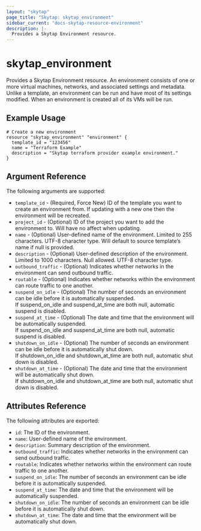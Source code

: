 ```yaml
---
layout: "skytap"
page_title: "Skytap: skytap_environment"
sidebar_current: "docs-skytap-resource-environment"
description: |-
  Provides a Skytap Environment resource.
---
```


# skytap\_environment

Provides a Skytap Environment resource. An environment consists of one or more virtual machines, networks, 
and associated settings and metadata. Unlike a template, an environment can be run and have most of its settings 
modified. When an environment is created all of its VMs will be run.

## Example Usage


```hcl
# Create a new environment
resource "skytap_environment" "environment" {
  template_id = "123456"
  name = "Terraform Example"
  description = "Skytap terraform provider example environment."
}
```

## Argument Reference

The following arguments are supported:

* `template_id` - (Required, Force New) ID of the template you want to create an environment from. If updating with a new one then the environment will be recreated.
* `project_id` - (Optional) ID of the project you want to add the environment to. Will have no affect when updating.
* `name` - (Optional) User-defined name of the environment. Limited to 255 characters. UTF-8 character type. Will default to source template’s name if null is provided.
* `description` - (Optional) User-defined description of the environment. Limited to 1000 characters. Null allowed. UTF-8 character type.
* `outbound_traffic` - (Optional) Indicates whether networks in the environment can send outbound traffic.
* `routable` - (Optional) Indicates whether networks within the environment can route traffic to one another.
* `suspend_on_idle` - (Optional) The number of seconds an environment can be idle before it is automatically suspended.
                                 <br/>If suspend_on_idle and suspend_at_time are both null, automatic suspend is disabled.
* `suspend_at_time` - (Optional) The date and time that the environment will be automatically suspended.
                                 <br/>If suspend_on_idle and suspend_at_time are both null, automatic suspend is disabled.
* `shutdown_on_idle` - (Optional) The number of seconds an environment can be idle before it is automatically shut down.
                                  <br/>If shutdown_on_idle and shutdown_at_time are both null, automatic shut down is disabled.
* `shutdown_at_time` - (Optional) The date and time that the environment will be automatically shut down.
                                  <br/>If shutdown_on_idle and shutdown_at_time are both null, automatic shut down is disabled.

## Attributes Reference

The following attributes are exported:

* `id`: The ID of the environment.
* `name`: User-defined name of the environment.
* `description`: Summary description of the environment.
* `outbound_traffic`: Indicates whether networks in the environment can send outbound traffic.
* `routable`: Indicates whether networks within the environment can route traffic to one another.
* `suspend_on_idle`: The number of seconds an environment can be idle before it is automatically suspended.
* `suspend_at_time`: The date and time that the environment will be automatically suspended.
* `shutdown_on_idle`: The number of seconds an environment can be idle before it is automatically shut down.
* `shutdown_at_time`: The date and time that the environment will be automatically shut down.
